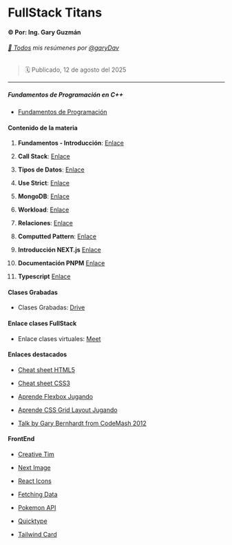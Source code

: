 # FullStack Titans

#### :copyright: Por: Ing. Gary Guzmán

###### [:page_with_curl: Todos](https://garydav.github.io/blogs-course) mis resúmenes por [@garyDav](https://github.com/garyDav)

> :spiral_calendar: Publicado, 12 de agosto del 2025

---

##### Fundamentos de Programación en **C++**

* [Fundamentos de Programación](https://github.com/garyDav/programacion)

#### Contenido de la materia

1. **Fundamentos - Introducción**: [Enlace](./temas/01-FundamentosWeb.md)

2. **Call Stack**: [Enlace](./temas/02-CallStack.md)

3. **Tipos de Datos**: [Enlace](./temas/03-TiposDatosPrimitivos.md)

4. **Use Strict**: [Enlace](./temas/04-UseStrict.md)

5. **MongoDB**: [Enlace](./temas/05-MongoDB.md)

6. **Workload**: [Enlace](./temas/06-Workload.md)

7. **Relaciones**: [Enlace](./temas/07-Relaciones.md)

8. **Computted Pattern**: [Enlace](./temas/08-ComputedPattern.md)

9. **Introducción NEXT.js** [Enlace](./temas/09-NextJS.md)

10. **Documentación PNPM** [Enlace](./temas/10-doc-pnpm.md)

11. **Typescript** [Enlace](./temas/11-typescript.md)

#### Clases Grabadas

* Clases Grabadas: [Drive](https://drive.google.com/drive/folders/1Zd6SKK8sqIUPw2qt7WhXnL4uMADqsU4I?usp=sharing)

#### Enlace clases FullStack

* Enlace clases virtuales: [Meet](https://meet.google.com/qcg-qtnv-rwu)

#### Enlaces destacados

* [Cheat sheet HTML5](https://htmlcheatsheet.com)

* [Cheat sheet CSS3](https://htmlcheatsheet.com/css)

* [Aprende Flexbox Jugando](https://flexboxfroggy.com/#es)

* [Aprende CSS Grid Layout Jugando](https://cssgridgarden.com/#es)

* [Talk by Gary Bernhardt from CodeMash 2012](https://www.destroyallsoftware.com/talks/wat)

#### FrontEnd

* [Creative Tim](https://www.creative-tim.com/ "creative-tim.com")

* [Next Image](https://nextjs.org/docs/app/api-reference/components/image "Doc. Next Image")

* [React Icons](https://react-icons.github.io/react-icons/icons/io5/ "react-icons.github.io")

* [Fetching Data](https://nextjs.org/docs/app/getting-started/fetching-data "Doc. Next Feching Data")

* [Pokemon API](https://pokeapi.co/ "API")

* [Quicktype](https://quicktype.io/ "Convert JSON to typesafe")

* [Tailwind Card](https://www.creative-tim.com/twcomponents/component/user-card-7 "TW component Card")

